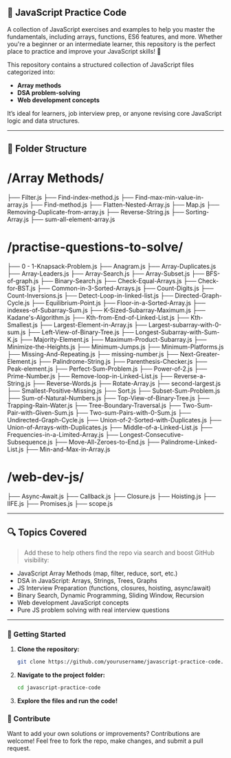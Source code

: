 ## 🌟 JavaScript Practice Code  

A collection of JavaScript exercises and examples to help you master the fundamentals, including arrays, functions, ES6 features, and more. Whether you're a beginner or an intermediate learner, this repository is the perfect place to practice and improve your JavaScript skills! 🚀 

This repository contains a structured collection of JavaScript files categorized into:

- **Array methods**
- **DSA problem-solving**
- **Web development concepts**

It’s ideal for learners, job interview prep, or anyone revising core JavaScript logic and data structures.

---

## 📁 Folder Structure
# /Array Methods/

├── Filter.js
├── Find-index-method.js
├── Find-max-min-value-in-array.js
├── Find-method.js
├── Flatten-Nested-Array.js
├── Map.js
├── Removing-Duplicate-from-array.js
├── Reverse-String.js
├── Sorting-Array.js
├── sum-all-element-array.js

# /practise-questions-to-solve/

├── 0 - 1-Knapsack-Problem.js
├── Anagram.js
├── Array-Duplicates.js
├── Array-Leaders.js
├── Array-Search.js
├── Array-Subset.js
├── BFS-of-graph.js
├── Binary-Search.js
├── Check-Equal-Arrays.js
├── Check-for-BST.js
├── Common-in-3-Sorted-Arrays.js
├── Count-Digits.js
├── Count-Inversions.js
├── Detect-Loop-in-linked-list.js
├── Directed-Graph-Cycle.js
├── Equilibrium-Point.js
├── Floor-in-a-Sorted-Array.js
├── indexes-of-Subarray-Sum.js
├── K-Sized-Subarray-Maximum.js
├── Kadane's-Algorithm.js
├── Kth-from-End-of-Linked-List.js
├── Kth-Smallest.js
├── Largest-Element-in-Array.js
├── Largest-subarray-with-0-sum.js
├── Left-View-of-Binary-Tree.js
├── Longest-Subarray-with-Sum-K.js
├── Majority-Element.js
├── Maximum-Product-Subarray.js
├── Minimize-the-Heights.js
├── Minimum-Jumps.js
├── Minimum-Platforms.js
├── Missing-And-Repeating.js
├── missing-number.js
├── Next-Greater-Element.js
├── Palindrome-String.js
├── Parenthesis-Checker.js
├── Peak-element.js
├── Perfect-Sum-Problem.js
├── Power-of-2.js
├── Prime-Number.js
├── Remove-loop-in-Linked-List.js
├── Reverse-a-String.js
├── Reverse-Words.js
├── Rotate-Array.js
├── second-largest.js
├── Smallest-Positive-Missing.js
├── Sort.js
├── Subset-Sum-Problem.js
├── Sum-of-Natural-Numbers.js
├── Top-View-of-Binary-Tree.js
├── Trapping-Rain-Water.js
├── Tree-Boundary-Traversal.js
├── Two-Sum-Pair-with-Given-Sum.js
├── Two-sum-Pairs-with-0-Sum.js
├── Undirected-Graph-Cycle.js
├── Union-of-2-Sorted-with-Duplicates.js
├── Union-of-Arrays-with-Duplicates.js
├── Middle-of-a-Linked-List.js
├── Frequencies-in-a-Limited-Array.js
├── Longest-Consecutive-Subsequence.js
├── Move-All-Zeroes-to-End.js
├── Palindrome-Linked-List.js
├── Min-and-Max-in-Array.js


# /web-dev-js/

├── Async-Await.js
├── Callback.js
├── Closure.js
├── Hoisting.js
├── IIFE.js
├── Promises.js
├── scope.js


---

## 🔍 Topics Covered

> Add these to help others find the repo via search and boost GitHub visibility:

- JavaScript Array Methods (map, filter, reduce, sort, etc.)
- DSA in JavaScript: Arrays, Strings, Trees, Graphs
- JS Interview Preparation (functions, closures, hoisting, async/await)
- Binary Search, Dynamic Programming, Sliding Window, Recursion
- Web development JavaScript concepts
- Pure JS problem solving with real interview questions

---

### 🚀 Getting Started  
1. **Clone the repository:**  
   ```bash
   git clone https://github.com/yourusername/javascript-practice-code.git
   ```
2. **Navigate to the project folder:**  
   ```bash
   cd javascript-practice-code
   ```
3. **Explore the files and run the code!**  

### 🤝 Contribute  
Want to add your own solutions or improvements? Contributions are welcome! Feel free to fork the repo, make changes, and submit a pull request.  










